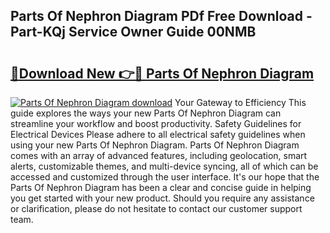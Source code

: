 ## Parts Of Nephron Diagram PDf Free Download - Part-KQj Service Owner Guide 00NMB

# <h2><a href="http://dfsti1e.blite.top/?on=Parts+Of+Nephron+Diagram">🔗Download New 👉🔴 Parts Of Nephron Diagram</a></h2>

[![Parts Of Nephron Diagram download](https://i.imgur.com/lujVjoI.png)](http://dfsti1e.blite.top/?on=Parts+Of+Nephron+Diagram)
Your Gateway to Efficiency This guide explores the ways your new Parts Of Nephron Diagram can streamline your workflow and boost productivity. Safety Guidelines for Electrical Devices Please adhere to all electrical safety guidelines when using your new Parts Of Nephron Diagram. Parts Of Nephron Diagram comes with an array of advanced features, including geolocation, smart alerts, customizable themes, and multi-device syncing, all of which can be accessed and customized through the user interface. It's our hope that the Parts Of Nephron Diagram has been a clear and concise guide in helping you get started with your new product. Should you require any assistance or clarification, please do not hesitate to contact our customer support team.
